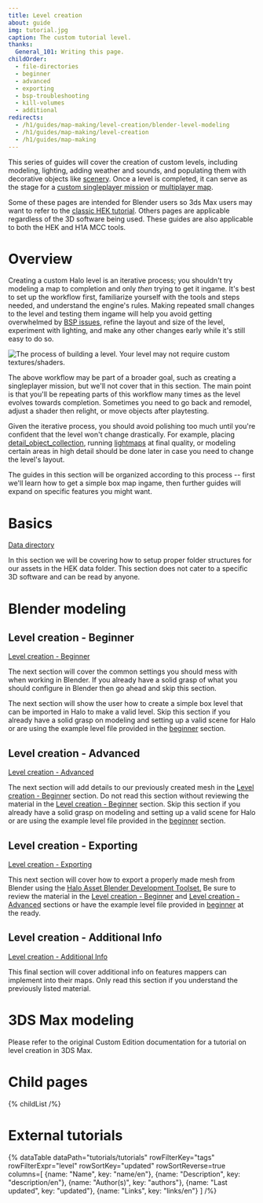 ```yaml
---
title: Level creation
about: guide
img: tutorial.jpg
caption: The custom tutorial level.
thanks:
  General_101: Writing this page.
childOrder:
  - file-directories
  - beginner
  - advanced
  - exporting
  - bsp-troubleshooting
  - kill-volumes
  - additional
redirects:
  - /h1/guides/map-making/level-creation/blender-level-modeling
  - /h1/guides/map-making/level-creation
  - /h1/guides/map-making
---
```

This series of guides will cover the creation of custom levels, including modeling, lighting, adding weather and sounds, and populating them with decorative objects like [scenery](~). Once a level is completed, it can serve as the stage for a [custom singleplayer mission](~singleplayer) or [multiplayer map](~multiplayer).

Some of these pages are intended for Blender users so 3ds Max users may want to refer to the [classic HEK tutorial](http://nikon.bungie.org/misc/hek_tutorial/). Others pages are applicable regardless of the 3D software being used. These guides are also applicable to both the HEK and H1A MCC tools.

# Overview
Creating a custom Halo level is an iterative process; you shouldn't try modeling a map to completion and only _then_ trying to get it ingame. It's best to set up the workflow first, familiarize yourself with the tools and steps needed, and understand the engine's rules. Making repeated small changes to the level and testing them ingame will help you avoid getting overwhelmed by [BSP issues](~bsp-troubleshooting), refine the layout and size of the level, experiment with lighting, and make any other changes early while it's still easy to do so.

![](levels_workflow.svg "The process of building a level. Your level may not require custom textures/shaders.")

The above workflow may be part of a broader goal, such as creating a singleplayer mission, but we'll not cover that in this section. The main point is that you'll be repeating parts of this workflow many times as the level evolves towards completion. Sometimes you need to go back and remodel, adjust a shader then relight, or move objects after playtesting.

Given the iterative process, you should avoid polishing too much until you're confident that the level won't change drastically. For example, placing [detail_object_collection](~), running [lightmaps](~h1a-tool#lightmaps) at final quality, or modeling certain areas in high detail should be done later in case you need to change the level's layout.

The guides in this section will be organized according to this process -- first we'll learn how to get a simple box map ingame, then further guides will expand on specific features you might want.

# Basics
[Data directory](~file-directories)

In this section we will be covering how to setup proper folder structures for our assets in the HEK data folder. This section does not cater to a specific 3D software and can be read by anyone.

# Blender modeling
## Level creation - Beginner
[Level creation - Beginner](~beginner)

The next section will cover the common settings you should mess with when working in Blender. If you already have a solid grasp of what you should configure in Blender then go ahead and skip this section.

The next section will show the user how to create a simple box level that can be imported in Halo to make a valid level. Skip this section if you already have a solid grasp on modeling and setting up a valid scene for Halo or are using the example level file provided in the [beginner](~beginner) section.

## Level creation - Advanced
[Level creation - Advanced](~advanced)

The next section will add details to our previously created mesh in the [Level creation - Beginner](~beginner) section. Do not read this section without reviewing the material in the [Level creation - Beginner](~beginner) section. Skip this section if you already have a solid grasp on modeling and setting up a valid scene for Halo or are using the example level file provided in the [beginner](~beginner) section.

## Level creation - Exporting
[Level creation - Exporting](~exporting)

This next section will cover how to export a properly made mesh from Blender using the [Halo Asset Blender Development Toolset.](~halo-asset-blender-development-toolset) Be sure to review the material in the [Level creation - Beginner](~beginner) and [Level creation - Advanced](~advanced) sections or have the example level file provided in [beginner](~beginner) at the ready.

## Level creation - Additional Info
[Level creation - Additional Info](~additional)

This final section will cover additional info on features mappers can implement into their maps. Only read this section if you understand the previously listed material.

# 3DS Max modeling
Please refer to the original Custom Edition documentation for a tutorial on level creation in 3DS Max.

# Child pages
{% childList /%}

# External tutorials
{% dataTable
  dataPath="tutorials/tutorials"
  rowFilterKey="tags"
  rowFilterExpr="level"
  rowSortKey="updated"
  rowSortReverse=true
  columns=[
    {name: "Name", key: "name/en"},
    {name: "Description", key: "description/en"},
    {name: "Author(s)", key: "authors"},
    {name: "Last updated", key: "updated"},
    {name: "Links", key: "links/en"}
  ]
/%}